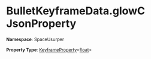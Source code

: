 # BulletKeyframeData.glowC JsonProperty

<small>**Namespace**: SpaceUsurper</small>

<small>**Property Type**: [KeyframeProperty](../KeyframeProperty-1.md)&lt;[float](https://docs.microsoft.com/en-us/dotnet/api/system.single?view=netframework-4.5)&gt;</small>

